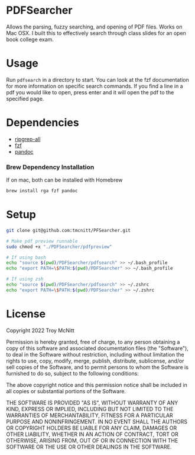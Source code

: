 # PDFSearcher
Allows the parsing, fuzzy searching, and opening of PDF files. Works on Mac OSX. I built this to effectively search through class slides for an open book college exam. 

# Usage
Run `pdfsearch` in a directory to start. You can look at the fzf documentation for more information on specific search commands. If you find a line in a pdf you would like to open, press enter and it will open the pdf to the specified page.

# Dependencies
- [ripgrep-all](https://github.com/phiresky/ripgrep-all)
- [fzf](https://github.com/junegunn/fzf)
- [pandoc](https://github.com/jgm/pandoc)

### Brew Dependency Installation
If on mac, both can be installed with Homebrew
```bash
brew install rga fzf pandoc
```

# Setup
```bash
git clone git@github.com:tmcnitt/PFSearcher.git

# Make pdf preview runnable
sudo chmod +x "./PDFSearcher/pdfpreview"

# If using bash
echo "source $(pwd)/PDFSearcher/pdfsearch" >> ~/.bash_profile
echo "export PATH=\$PATH:$(pwd)/PDFSearcher" >> ~/.bash_profile

# If using zsh
echo "source $(pwd)/PDFSearcher/pdfsearch" >> ~/.zshrc
echo "export PATH=\$PATH:$(pwd)/PDFSearcher" >> ~/.zshrc
```

# License
Copyright 2022 Troy McNitt

Permission is hereby granted, free of charge, to any person obtaining a copy of this software and associated documentation files (the "Software"), to deal in the Software without restriction, including without limitation the rights to use, copy, modify, merge, publish, distribute, sublicense, and/or sell copies of the Software, and to permit persons to whom the Software is furnished to do so, subject to the following conditions:

The above copyright notice and this permission notice shall be included in all copies or substantial portions of the Software.

THE SOFTWARE IS PROVIDED "AS IS", WITHOUT WARRANTY OF ANY KIND, EXPRESS OR IMPLIED, INCLUDING BUT NOT LIMITED TO THE WARRANTIES OF MERCHANTABILITY, FITNESS FOR A PARTICULAR PURPOSE AND NONINFRINGEMENT. IN NO EVENT SHALL THE AUTHORS OR COPYRIGHT HOLDERS BE LIABLE FOR ANY CLAIM, DAMAGES OR OTHER LIABILITY, WHETHER IN AN ACTION OF CONTRACT, TORT OR OTHERWISE, ARISING FROM, OUT OF OR IN CONNECTION WITH THE SOFTWARE OR THE USE OR OTHER DEALINGS IN THE SOFTWARE.
